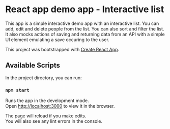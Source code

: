 # React app demo app - Interactive list

This app is a simple interactive demo app with an interactive list.
You can add, edit and delete people from the list. You can also sort and filter the list. It also mocks actions of saving and returning data from an API with a simple UI element emulating a save occuring to the user.

This project was bootstrapped with [Create React App](https://github.com/facebook/create-react-app).

## Available Scripts

In the project directory, you can run:

### `npm start`

Runs the app in the development mode.\
Open [http://localhost:3000](http://localhost:3000) to view it in the browser.

The page will reload if you make edits.\
You will also see any lint errors in the console.
